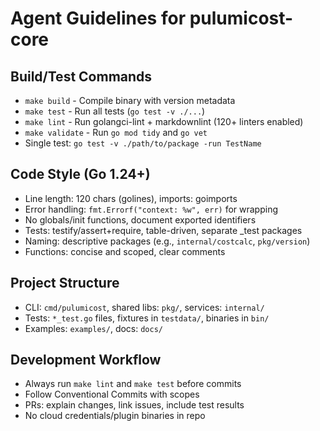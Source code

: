 # Agent Guidelines for pulumicost-core

## Build/Test Commands

- `make build` - Compile binary with version metadata
- `make test` - Run all tests (`go test -v ./...`)
- `make lint` - Run golangci-lint + markdownlint (120+ linters enabled)
- `make validate` - Run `go mod tidy` and `go vet`
- Single test: `go test -v ./path/to/package -run TestName`

## Code Style (Go 1.24+)

- Line length: 120 chars (golines), imports: goimports
- Error handling: `fmt.Errorf("context: %w", err)` for wrapping
- No globals/init functions, document exported identifiers
- Tests: testify/assert+require, table-driven, separate _test packages
- Naming: descriptive packages (e.g., `internal/costcalc`, `pkg/version`)
- Functions: concise and scoped, clear comments

## Project Structure

- CLI: `cmd/pulumicost`, shared libs: `pkg/`, services: `internal/`
- Tests: `*_test.go` files, fixtures in `testdata/`, binaries in `bin/`
- Examples: `examples/`, docs: `docs/`

## Development Workflow

- Always run `make lint` and `make test` before commits
- Follow Conventional Commits with scopes
- PRs: explain changes, link issues, include test results
- No cloud credentials/plugin binaries in repo
